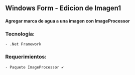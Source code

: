 ## Windows Form - Edicion de Imagen1
#### Agregar marca de agua a una imagen con ImageProcessor

### Tecnología:
	- .Net Framework


### Requerimientos:
	- Paquete ImageProcessor ✔